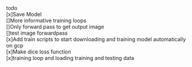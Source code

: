 <head>todo</head> <br>
[x]Save Model<br>
[]More informative training loops<br>
[]Only forward pass to get output image<br>
[]test image forwardpass<br>
[x]Add train scripts to start downloading and training model automatically on gcp<br>
[x]Make dice loss function<br>
[x]training loop and loading training and testing data<br>
